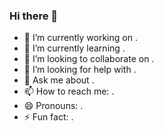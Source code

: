 ### Hi there 👋

- 🔭 I’m currently working on .
- 🌱 I’m currently learning .
- 👯 I’m looking to collaborate on .
- 🤔 I’m looking for help with .
- 💬 Ask me about .
- 📫 How to reach me: .
- 😄 Pronouns: .
- ⚡ Fun fact: .
